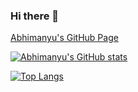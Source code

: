 ### Hi there 👋
[Abhimanyu's GitHub Page](https://abhimanyus1997.github.io)
<!--
**abhimanyus1997/abhimanyus1997** is a ✨ _special_ ✨ repository because its `README.md` (this file) appears on your GitHub profile.

- 🌱 I’m currently learning a new thing everynight 🌘

-->



[![Abhimanyu's GitHub stats](https://github-readme-stats.vercel.app/api?username=abhimanyus1997&show_icons=true)](https://github.com/abhimanyus1997/github-readme-stats)

[![Top Langs](https://github-readme-stats.vercel.app/api/top-langs/?username=abhimanyus1997&layout=compact)](https://github.com/abhimanyus1997/github-readme-stats)
